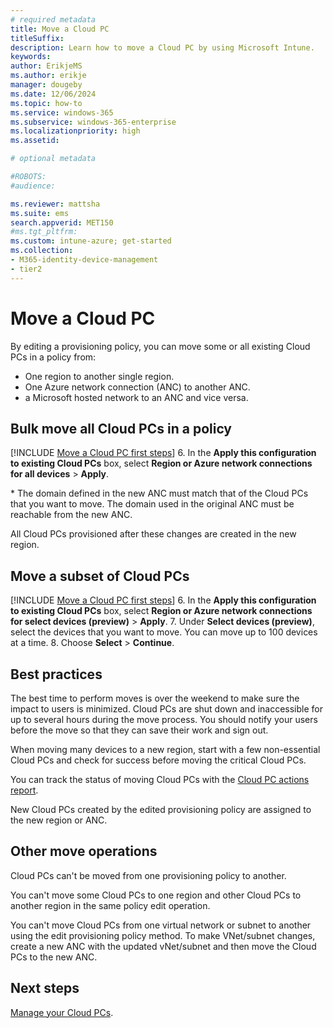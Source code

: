 ```yaml
---
# required metadata
title: Move a Cloud PC 
titleSuffix:
description: Learn how to move a Cloud PC by using Microsoft Intune.
keywords:
author: ErikjeMS  
ms.author: erikje
manager: dougeby
ms.date: 12/06/2024
ms.topic: how-to
ms.service: windows-365
ms.subservice: windows-365-enterprise
ms.localizationpriority: high
ms.assetid: 

# optional metadata

#ROBOTS:
#audience:

ms.reviewer: mattsha
ms.suite: ems
search.appverid: MET150
#ms.tgt_pltfrm:
ms.custom: intune-azure; get-started
ms.collection:
- M365-identity-device-management
- tier2
---
```


# Move a Cloud PC

By editing a provisioning policy, you can move some or all existing Cloud PCs in a policy from:

- One region to another single region.
- One Azure network connection (ANC) to another ANC.
- a Microsoft hosted network to an ANC and vice versa.

## Bulk move all Cloud PCs in a policy

[!INCLUDE [Move a Cloud PC first steps](../includes/move-cloud-pc-steps.md)]
6. In the **Apply this configuration to existing Cloud PCs** box, select **Region or Azure network connections for all devices** > **Apply**.

\* The domain defined in the new ANC must match that of the Cloud PCs that you want to move. The domain used in the original ANC must be reachable from the new ANC.

All Cloud PCs provisioned after these changes are created in the new region.

## Move a subset of Cloud PCs

[!INCLUDE [Move a Cloud PC first steps](../includes/move-cloud-pc-steps.md)]
6. In the **Apply this configuration to existing Cloud PCs** box, select **Region or Azure network connections for select devices (preview)** > **Apply**.
7. Under **Select devices (preview)**, select the devices that you want to move. You can move up to 100 devices at a time.
8. Choose **Select** > **Continue**.

## Best practices

The best time to perform moves is over the weekend to make sure the impact to users is minimized. Cloud PCs are shut down and inaccessible for up to several hours during the move process. You should notify your users before the move so that they can save their work and sign out.

When moving many devices to a new region, start with a few non-essential Cloud PCs and check for success before moving the critical Cloud PCs.

You can track the status of moving Cloud PCs with the [Cloud PC actions report](report-cloud-pc-actions.md).

New Cloud PCs created by the edited provisioning policy are assigned to the new region or ANC.

## Other move operations

Cloud PCs can't be moved from one provisioning policy to another.

You can't move some Cloud PCs to one region and other Cloud PCs to another region in the same policy edit operation.

You can't move Cloud PCs from one virtual network or subnet to another using the edit provisioning policy method. To make VNet/subnet changes, create a new ANC with the updated vNet/subnet and then move the Cloud PCs to the new ANC.

<!-- ########################## -->
## Next steps

[Manage your Cloud PCs](device-management-overview.md).
